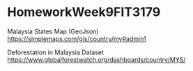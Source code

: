 # HomeworkWeek9FIT3179

Malaysia States Map (GeoJson)
https://simplemaps.com/gis/country/my#admin1

Deforestation in Malaysia Dataset
https://www.globalforestwatch.org/dashboards/country/MYS/
